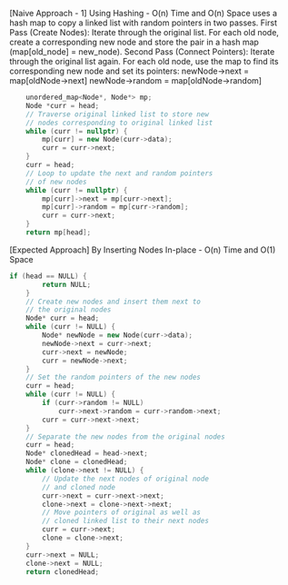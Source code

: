 <p>[Naive Approach - 1] Using Hashing - O(n) Time and O(n) Space
uses a hash map to copy a linked list with random pointers in two passes.
First Pass (Create Nodes): Iterate through the original list. For each old node, create a corresponding new node and store the pair in a hash map (map[old_node] = new_node).
Second Pass (Connect Pointers): Iterate through the original list again. For each old node, use the map to find its corresponding new node and set its pointers:
newNode->next = map[oldNode->next]
newNode->random = map[oldNode->random]</p>

```cpp
    unordered_map<Node*, Node*> mp;
    Node *curr = head;
    // Traverse original linked list to store new 
  	// nodes corresponding to original linked list
    while (curr != nullptr) {
        mp[curr] = new Node(curr->data);
        curr = curr->next;
    }
  	curr = head;
    // Loop to update the next and random pointers 
  	// of new nodes 
    while (curr != nullptr) {
      	mp[curr]->next = mp[curr->next];
      	mp[curr]->random = mp[curr->random];
      	curr = curr->next;
    }
    return mp[head];
```
<p>[Expected Approach] By Inserting Nodes In-place - O(n) Time and O(1) Space
</p>

```cpp
if (head == NULL) {
        return NULL;
    }
    // Create new nodes and insert them next to 
  	// the original nodes
    Node* curr = head;
    while (curr != NULL) {
        Node* newNode = new Node(curr->data);
        newNode->next = curr->next;
        curr->next = newNode;
        curr = newNode->next;
    }
    // Set the random pointers of the new nodes
    curr = head;
    while (curr != NULL) {
        if (curr->random != NULL)
            curr->next->random = curr->random->next;
        curr = curr->next->next;
    }
    // Separate the new nodes from the original nodes
    curr = head;
    Node* clonedHead = head->next;
    Node* clone = clonedHead;
    while (clone->next != NULL) {
      	// Update the next nodes of original node 
      	// and cloned node
        curr->next = curr->next->next;
        clone->next = clone->next->next;
      	// Move pointers of original as well as  
      	// cloned linked list to their next nodes
        curr = curr->next;
        clone = clone->next;
    }
    curr->next = NULL;
    clone->next = NULL;
    return clonedHead;
